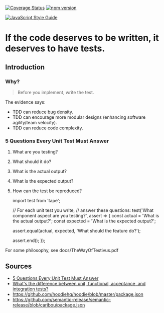 [![Coverage Status](https://coveralls.io/repos/github/blended/talks-do-we-need-tdd/badge.svg?branch=master)](https://coveralls.io/github/blended/talks-do-we-need-tdd?branch=master)
[![npm version](https://badge.fury.io/js/beginners-tdd-workshop-by-blended.svg)](https://badge.fury.io/js/beginners-tdd-workshop-by-blended)

[![JavaScript Style Guide](https://cdn.rawgit.com/feross/standard/master/badge.svg)](https://github.com/feross/standard)

# If the code deserves to be written, it deserves to have tests.

## Introduction
### Why?
> Before you implement,
> write the test.

The evidence says:
- TDD can reduce bug density.
- TDD can encourage more modular designs (enhancing software agility/team velocity).
- TDD can reduce code complexity.

### 5 Questions Every Unit Test Must Answer

1. What are you testing?
1. What should it do?
1. What is the actual output?
1. What is the expected output?
1. How can the test be reproduced?


    import test from 'tape';

    // For each unit test you write,
    // answer these questions:
    test('What component aspect are you testing?', assert => {
      const actual = 'What is the actual output?';
      const expected = 'What is the expected output?';

      assert.equal(actual, expected,
        'What should the feature do?');

      assert.end();
    });


For some philosophy, see docs/TheWayOfTestivus.pdf

## Sources

- [5 Questions Every Unit Test Must Answer](https://medium.com/javascript-scene/what-every-unit-test-needs-f6cd34d9836d#.j7hmhyo85)
- [What's the difference between unit, functional, acceptance, and integration tests?](http://stackoverflow.com/questions/4904096/whats-the-difference-between-unit-functional-acceptance-and-integration-test/4904533#4904533)
- https://github.com/hoodiehq/hoodie/blob/master/package.json
- https://github.com/semantic-release/semantic-release/blob/caribou/package.json
